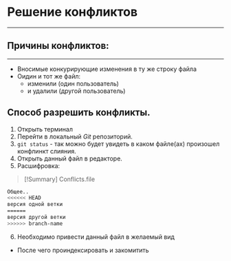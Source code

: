 # Решение конфликтов
---
## Причины конфликтов:
---
- Вносимые конкурирующие изменения в ту же строку файла 
- Оидин и тот же файл: 
    - изменили (один пользователь)
    - и удалили (другой пользователь)

## Способ разрешить конфликты.
1. Открыть терминал
2. Перейти в локальный *Git* репозиторий.
3. `git status` - так можно будет увидеть в каком файле(ах) произошел конфлинкт слияния.
4. Открыть данный файл в редакторе.
5. Расшифровка:
> [!Summary] Conflicts.file
```sh
Общее..
<<<<<< HEAD
версия одной ветки
======
версия другой ветки
>>>>>> branch-name
```
6. Необходимо привести данный файл в желаемый вид
- После чего проиндексировать и закомитить



